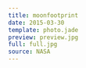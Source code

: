 ```yaml
---
title: moonfootprint
date: 2015-03-30
template: photo.jade
preview: preview.jpg
full: full.jpg
source: NASA
---
```

